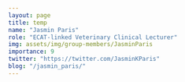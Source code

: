 ```yaml
---
layout: page
title: temp
name: "Jasmin Paris"
role: "ECAT-linked Veterinary Clinical Lecturer"
img: assets/img/group-members/JasminParis
importance: 9
twitter: "https://twitter.com/JasminKParis"
blog: "/jasmin_paris/"
---
```



